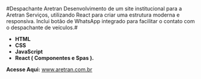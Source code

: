 #Despachante Aretran Desenvolvimento de um site institucional para a Aretran Serviços, utilizando React para criar uma estrutura moderna e responsiva. Inclui botão de WhatsApp integrado para facilitar o contato com o despachante de veículos.#

* **HTML**
* **CSS**
* **JavaScript**
* **React ( Componentes e Spas ).**

**Acesse Aqui:**
www.aretran.com.br
